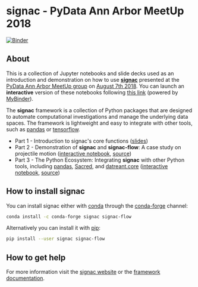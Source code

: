 # signac - PyData Ann Arbor MeetUp 2018

[![Binder](https://mybinder.org/badge.svg)](https://mybinder.org/v2/gh/csadorf/pydata-ann-arbor-2018/master?urlpath=lab/tree/index.ipynb)

## About

This is a collection of Jupyter notebooks and slide decks used as an introduction and demonstration on how to use [**signac**](http://www.signac.io) presented at the [PyData Ann Arbor MeetUp group](https://www.meetup.com/PyData-Ann-Arbor/) on [August 7th 2018](https://www.meetup.com/PyData-Ann-Arbor/events/249050578/).
You can launch an **interactive** version of these notebooks following [this link](https://mybinder.org/v2/gh/csadorf/pydata-ann-arbor-2018/master?urlpath=lab/tree/index.ipynb) (powered by [MyBinder](https://mybinder.org/)).

The **signac** framework is a collection of Python packages that are designed to automate computational investigations and manage the underlying data spaces. The framework is lightweight and easy to integrate with other tools, such as [pandas](https://pandas.pydata.org/) or [tensorflow](https://www.tensorflow.org/).

* Part 1 - Introduction to signac's core functions ([slides](https://csadorf.github.io/pydata-ann-arbor-2018/))
* Part 2 - Demonstration of **signac** and **signac-flow**: A case study on projectile motion ([interactive notebook](https://mybinder.org/v2/gh/csadorf/pydata-ann-arbor-2018/master?urlpath=lab/tree/projectile/animate-projectile.ipynb), [source](projectile/animate-projectile.ipynb))
* Part 3 - The Python Ecosystem: Integrating **signac** with other Python tools, including [pandas](https://pandas.pydata.org/), [Sacred](https://github.com/IDSIA/sacred), and [datreant.core](http://datreant.org) ([interactive notebook](https://mybinder.org/v2/gh/csadorf/pydata-ann-arbor-2018/master?urlpath=lab/tree/integration/Integration.ipynb), [source](integration/Integration.ipynb))

## How to install signac

You can install signac either with [conda](https://conda.io/docs/user-guide/install/download.html) through the [conda-forge](https://conda-forge.org/) channel:
```bash
conda install -c conda-forge signac signac-flow
```
Alternatively you can install it with [pip](https://packaging.python.org/tutorials/installing-packages/#installing-to-the-user-site):
```bash
pip install --user signac signac-flow
```

## How to get help

For more information visit the [signac website](http://www.signac.io) or the [framework documentation](https://signac-docs.readthedocs.io/en/latest).
